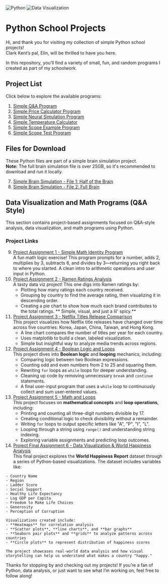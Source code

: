 ![Python](https://img.shields.io/badge/python-3670A0?style=for-the-badge&logo=python&logoColor=ffdd54)
![Data Visualization](https://img.shields.io/badge/Data%20Visualization-006400?style=for-the-badge)

# Python School Projects

Hi, and thank you for visiting my collection of simple Python school projects!  
Clark Kent’s pal, Elin, will be thrilled to have you here.

In this repository, you’ll find a variety of small, fun, and random programs I created as part of my schoolwork.

## Project List
Click below to explore the available programs:

1. [Simple Q&A Program](https://github.com/eriimarie/school_python_projects/blob/main/SimpleQAProject.py)
2. [Simple Price Calculator Program](https://github.com/eriimarie/school_python_projects/blob/main/SimplePriceCalculator.py)
3. [Simple Neural Simulation Program](https://github.com/eriimarie/school_python_projects/blob/main/SimpleNeuralSim%20.ipynb)
4. [Simple Temperature Calculator](https://github.com/eriimarie/school_python_projects/blob/main/SimpleTemperatureCalculator.py)
5. [Simple  Scope Example Program ](https://github.com/eriimarie/school_python_projects/blob/main/Simplescopeexample.py)
6. [Simple Scope Test Program](https://github.com/eriimarie/school_python_projects/blob/main/SimpleScopeTest.py)

## Files for Download

These Python files are part of a simple brain simulation project.  
**Note:** The full brain simulation file is over 25GB, so it's recommended to download and run it locally.

7. [Simple Brain Simulation - File 1: Half of the Brain](https://github.com/eriimarie/school_python_projects/blob/main/SimpleBrainSim_1.py)  
8. [Simple Brain Simulation - File 2: Full Brain](https://github.com/eriimarie/school_python_projects/blob/main/SimpleBrainSim_2.py)

## Data Visualization and Math Programs (Q&A Style)

This section contains project-based assignments focused on Q&A-style analysis, data visualization, and math programs using Python.

### Project Links
9. [Project Assignment 1 - Simple Math Identity Program](https://github.com/eriimarie/school_python_projects/blob/main/Project_assignment_1.ipynb)  
    A fun math logic exercise! This program prompts for a number, adds 2, multiplies by 3, subtracts 6, and divides by 3—returning you right back to where you started. A clean intro to arithmetic operations and user input in Python.
10. [Project Assignment 2 - Ramen Ratings Analysis](https://github.com/eriimarie/school_python_projects/blob/main/Project_assignment_2_Ramen.ipynb)  
    A tasty data viz project! This one digs into Ramen ratings by:
    - Plotting how many ratings each country received.
    - Grouping by country to find the average rating, then visualizing it in descending order.
    - Creating a pie chart to show how much each brand contributes to the total ratings.
      ** Simple, visual, and just a lil' spicy.**
11. [Project Assignment 3 - Netflix Titles Release Comparison](https://github.com/eriimarie/school_python_projects/blob/main/Project_assignment_3_Netflix.ipynb)  
    This project visualizes how Netflix title releases have changed over time across five countries: Korea, Japan, China, Taiwan, and Hong Kong.  
    - A line chart compares the number of titles per year for each country.
    - Uses matplotlib to build a clean, labeled visualization.
    - Simple but insightful way to analyze media trends across regions.
12. [Project Assignment 4 - Boolean Logic and Loops](https://github.com/eriimarie/school_python_projects/blob/main/Project_assignment_4_boolean.ipynb)  
    This project dives into **Boolean logic** and **looping** mechanics, including:
    - Comparing logic between two Boolean expressions.
    - Counting odd and even numbers from 2 to 25 and squaring them.
    - Rewriting `for` loops as `while` loops for deeper understanding.
    - Cleaning up code by removing unnecessary `break` and `continue` statements.
    - A final user-input program that uses a `while` loop to continuously collect and sum user-entered values.
13. [Project Assignment 5 - Math and Loops](https://github.com/eriimarie/school_python_projects/blob/main/Project_assignment_5_math.ipynb)  
    This project focuses on **mathematical concepts** and **loop operations**, including:
    - Printing and counting all three-digit numbers divisible by 17.
    - Creating conditional logic to check divisibility without a remainder.
    - Writing `for` loops to output specific letters like "A", "P", "I", "L".
    - Looping through a string using `range()` and understanding string indexing.
    - Exploring variable assignments and predicting loop outcomes.
14.  [Project Final Assignment 6 - Data Visualization & World Happiness Analysis](https://github.com/eriimarie/school_python_projects/blob/main/Project_final_assignment_6_dv.ipynb)  
    This final project explores the **World Happiness Report** dataset through a series of Python-based visualizations. The dataset includes variables like:
    
    - Country Name  
    - Region  
    - Ladder Score  
    - Social Support  
    - Healthy Life Expectancy  
    - Log GDP per Capita  
    - Freedom to Make Life Choices  
    - Generosity  
    - Perception of Corruption  

    Visualizations created include:  
    - **Heatmaps** for correlation analysis  
    - **Scatter plots**, **line charts**, and **bar graphs**  
    - **Seaborn pair plots** and **grids** to analyze patterns across countries  
    - **Circle plots** to represent distribution of happiness scores  

    The project showcases real-world data analysis and how visual storytelling can help us understand what makes a country "happy."
   
Thanks for stopping by and checking out my projects! If you’re a fan of Python, data analysis, or just want to see what I’m working on, feel free to follow along!
